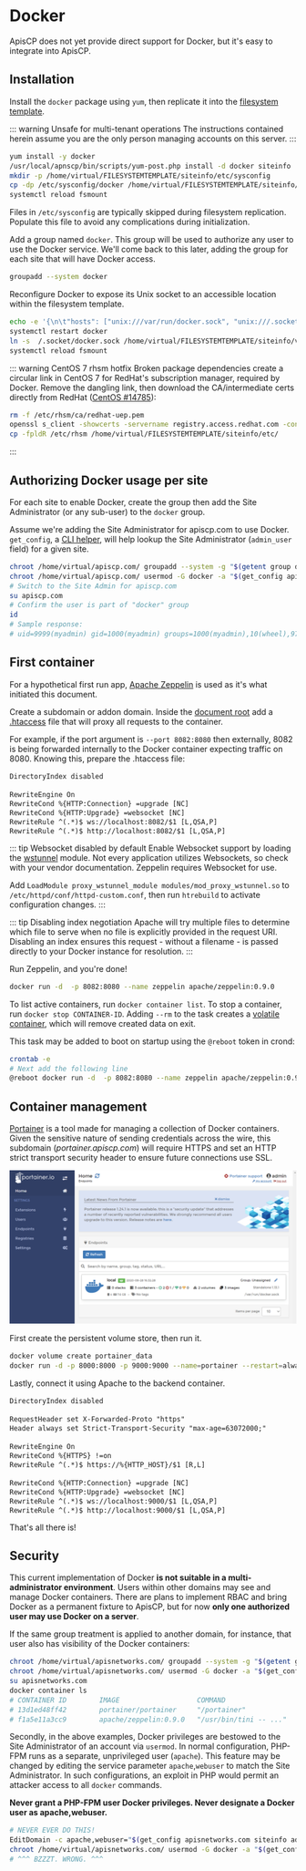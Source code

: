 # Docker

ApisCP does not yet provide direct support for Docker, but it's easy to integrate into ApisCP. 

## Installation
Install the `docker` package using `yum`, then replicate it into the [filesystem template](Filesystem.md#filesystem-template).

::: warning Unsafe for multi-tenant operations
The instructions contained herein assume you are the only person managing accounts on this server. 
:::

```bash
yum install -y docker
/usr/local/apnscp/bin/scripts/yum-post.php install -d docker siteinfo
mkdir -p /home/virtual/FILESYSTEMTEMPLATE/siteinfo/etc/sysconfig
cp -dp /etc/sysconfig/docker /home/virtual/FILESYSTEMTEMPLATE/siteinfo/etc/sysconfig/
systemctl reload fsmount
```

Files in `/etc/sysconfig` are typically skipped during filesystem replication. Populate this file to avoid any complications during initialization.

Add a group named `docker`. This group will be used to authorize any user to use the Docker service. We'll come back to this later, adding the group for each site that will have Docker access.

```bash
groupadd --system docker
```

Reconfigure Docker to expose its Unix socket to an accessible location within the filesystem template.

```bash
echo -e '{\n\t"hosts": ["unix:///var/run/docker.sock", "unix:///.socket/docker.sock"],\n\t"group": "docker"\n}' > /etc/docker/daemon.json
systemctl restart docker
ln -s  /.socket/docker.sock /home/virtual/FILESYSTEMTEMPLATE/siteinfo/var/run/docker.sock
systemctl reload fsmount
```

::: warning CentOS 7 rhsm hotfix
Broken package dependencies create a circular link in CentOS 7 for RedHat's subscription manager, required by Docker. Remove the dangling link, then download the CA/intermediate certs directly from RedHat ([CentOS #14785](https://bugs.centos.org/view.php?id=14785)):

```bash
rm -f /etc/rhsm/ca/redhat-uep.pem 
openssl s_client -showcerts -servername registry.access.redhat.com -connect registry.access.redhat.com:443 </dev/null 2>/dev/null | openssl x509 -text > /etc/rhsm/ca/redhat-uep.pem
cp -fpldR /etc/rhsm /home/virtual/FILESYSTEMTEMPLATE/siteinfo/etc/

```
:::

## Authorizing Docker usage per site
For each site to enable Docker, create the group then add the Site Administrator (or any sub-user) to the `docker` group.

Assume we're adding the Site Administrator for apiscp.com to use Docker. `get_config`, a [CLI helper](CLI.md#get-config), will help lookup the Site Administrator (`admin_user` field) for a given site.

```bash
chroot /home/virtual/apiscp.com/ groupadd --system -g "$(getent group docker | cut -d: -f3)" docker
chroot /home/virtual/apiscp.com/ usermod -G docker -a "$(get_config apiscp.com siteinfo admin_user)"
# Switch to the Site Admin for apiscp.com
su apiscp.com
# Confirm the user is part of "docker" group
id
# Sample response:
# uid=9999(myadmin) gid=1000(myadmin) groups=1000(myadmin),10(wheel),978(docker)
```

## First container

For a hypothetical first run app, [Apache Zeppelin](https://zeppelin.apache.org/docs/0.7.0/install/docker.html) is used as it's what initiated this document.

Create a subdomain or addon domain. Inside the [document root](https://kb.apnscp.com/web-content/where-is-site-content-served-from/) add a [.htaccess](https://kb.apnscp.com/guides/htaccess-guide/) file that will proxy all requests to the container.

For example, if the port argument is `--port 8082:8080` then externally, 8082 is being forwarded internally to the Docker container expecting traffic on 8080. Knowing this, prepare the .htaccess file:

```
DirectoryIndex disabled

RewriteEngine On
RewriteCond %{HTTP:Connection} =upgrade [NC]
RewriteCond %{HTTP:Upgrade} =websocket [NC]
RewriteRule ^(.*)$ ws://localhost:8082/$1 [L,QSA,P]
RewriteRule ^(.*)$ http://localhost:8082/$1 [L,QSA,P]
```

::: tip Websocket disabled by default
Enable Websocket support by loading the [wstunnel](https://httpd.apache.org/docs/2.4/mod/mod_proxy_wstunnel.html) module. Not every application utilizes Websockets, so check with your vendor documentation. Zeppelin requires Websocket for use.

Add `LoadModule proxy_wstunnel_module modules/mod_proxy_wstunnel.so` to `/etc/httpd/conf/httpd-custom.conf`, then run `htrebuild` to activate configuration changes.
:::

::: tip Disabling index negotiation
Apache will try multiple files to determine which file to serve when no file is explicitly provided in the request URI. Disabling an index ensures this request - without a filename - is passed directly to your Docker instance for resolution.
:::

Run Zeppelin, and you're done!

```bash
docker run -d  -p 8082:8080 --name zeppelin apache/zeppelin:0.9.0 
```

To list active containers, run `docker container list`. To stop a container, run `docker stop CONTAINER-ID`. Adding `--rm` to the task creates a [volatile container](https://docs.docker.com/engine/reference/run/#clean-up---rm), which will remove created data on exit.

This task may be added to boot on startup using the `@reboot` token in crond:

```bash
crontab -e
# Next add the following line
@reboot docker run -d  -p 8082:8080 --name zeppelin apache/zeppelin:0.9.0 
```

## Container management

[Portainer](https://portainer.io) is a tool made for managing a collection of Docker containers. Given the sensitive nature of sending credentials across the wire, this subdomain (*portainer.apiscp.com*) will require HTTPS and set an HTTP strict transport security header to ensure future connections use SSL.

![Portainer Dashboard](./images/portainer.png)

First create the persistent volume store, then run it.

```bash
docker volume create portainer_data
docker run -d -p 8000:8000 -p 9000:9000 --name=portainer --restart=always -v /var/run/docker.sock:/var/run/docker.sock -v portainer_data:/data portainer/portainer
```

Lastly, connect it using Apache to the backend container.

```
DirectoryIndex disabled

RequestHeader set X-Forwarded-Proto "https"
Header always set Strict-Transport-Security "max-age=63072000;"

RewriteEngine On
RewriteCond %{HTTPS} !=on
RewriteRule ^(.*)$ https://%{HTTP_HOST}/$1 [R,L]

RewriteCond %{HTTP:Connection} =upgrade [NC]
RewriteCond %{HTTP:Upgrade} =websocket [NC]
RewriteRule ^(.*)$ ws://localhost:9000/$1 [L,QSA,P]
RewriteRule ^(.*)$ http://localhost:9000/$1 [L,QSA,P]
```

That's all there is!

## Security

This current implementation of Docker **is not suitable in a multi-administrator environment**. Users within other domains may see and manage Docker containers. There are plans to implement RBAC and bring Docker as a permanent fixture to ApisCP, but for now **only one authorized user may use Docker on a server**.

If the same group treatment is applied to another domain, for instance, that user also has visibility of the Docker containers:

```bash
chroot /home/virtual/apisnetworks.com/ groupadd --system -g "$(getent group docker | cut -d: -f3)" docker
chroot /home/virtual/apisnetworks.com/ usermod -G docker -a "$(get_config apisnetworks.com siteinfo admin_user)"
su apisnetworks.com
docker container ls
# CONTAINER ID        IMAGE                   COMMAND                  CREATED             STATUS              PORTS                                            NAMES
# 13d1ed48ff42        portainer/portainer     "/portainer"             8 hours ago         Up 8 hours          0.0.0.0:8000->8000/tcp, 0.0.0.0:9000->9000/tcp   portainer
# f1a5e11a3cc9        apache/zeppelin:0.9.0   "/usr/bin/tini -- ..."   9 hours ago         Up 9 hours          0.0.0.0:8082->8080/tcp                           zeppelin
```

Secondly, in the above examples, Docker privileges are bestowed to the Site Administrator of an account via `usermod`. In normal configuration, PHP-FPM runs as a separate, unprivileged user (`apache`). This feature may be changed by editing the service parameter `apache`,`webuser` to match the Site Administrator. In such configurations, an exploit in PHP would permit an attacker access to all `docker` commands.

**Never grant a PHP-FPM user Docker privileges. Never designate a Docker user as apache,webuser.**

```bash
# NEVER EVER DO THIS!
EditDomain -c apache,webuser="$(get_config apisnetworks.com siteinfo admin_user)" apisnetworks.com
chroot /home/virtual/apisnetworks.com/ usermod -G docker -a "$(get_config apisnetworks.com siteinfo admin_user)"
# ^^^ BZZZT. WRONG. ^^^
```
